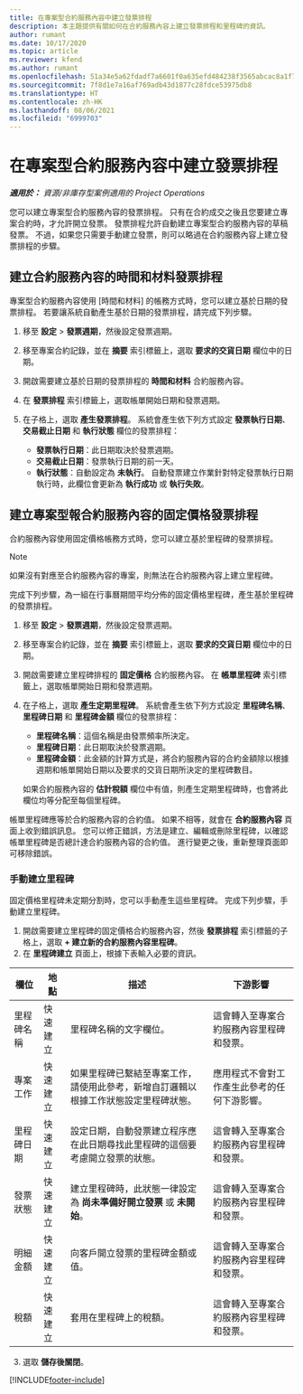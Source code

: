 ```yaml
---
title: 在專案型合約服務內容中建立發票排程
description: 本主題提供有關如何在合約服務內容上建立發票排程和里程碑的資訊。
author: rumant
ms.date: 10/17/2020
ms.topic: article
ms.reviewer: kfend
ms.author: rumant
ms.openlocfilehash: 51a34e5a62fdadf7a6601f0a635efd484238f3565abcac8a1f7de3d49cebf23e
ms.sourcegitcommit: 7f8d1e7a16af769adb43d1877c28fdce53975db8
ms.translationtype: HT
ms.contentlocale: zh-HK
ms.lasthandoff: 08/06/2021
ms.locfileid: "6999703"
---
```

# <a name="create-an-invoice-schedule-on-a-project-based-contract-line"></a>在專案型合約服務內容中建立發票排程 

_**適用於：** 資源/非庫存型案例適用的 Project Operations_

您可以建立專案型合約服務內容的發票排程。 只有在合約成交之後且您要建立專案合約時，才允許開立發票。 發票排程允許自動建立專案型合約服務內容的草稿發票。 不過，如果您只需要手動建立發票，則可以略過在合約服務內容上建立發票排程的步驟。

## <a name="create-a-time-and-material-invoice-schedule-for-a-contract-line"></a>建立合約服務內容的時間和材料發票排程

專案型合約服務內容使用 [時間和材料] 的帳務方式時，您可以建立基於日期的發票排程。 若要讓系統自動產生基於日期的發票排程，請完成下列步驟。

1. 移至 **設定** > **發票週期**，然後設定發票週期。
2. 移至專案合約記錄，並在 **摘要** 索引標籤上，選取 **要求的交貨日期** 欄位中的日期。
3. 開啟需要建立基於日期的發票排程的 **時間和材料** 合約服務內容。 
4. 在 **發票排程** 索引標籤上，選取帳單開始日期和發票週期。
5. 在子格上，選取 **產生發票排程**。 系統會產生依下列方式設定 **發票執行日期**、**交易截止日期** 和 **執行狀態** 欄位的發票排程：

    - **發票執行日期**：此日期取決於發票週期。
    - **交易截止日期**：發票執行日期的前一天。
    - **執行狀態**：自動設定為 **未執行**。 自動發票建立作業針對特定發票執行日期執行時，此欄位會更新為 **執行成功** 或 **執行失敗**。

## <a name="create-a-fixed-price-invoice-schedule-for-a-contract-line"></a>建立專案型報合約服務內容的固定價格發票排程

合約服務內容使用固定價格帳務方式時，您可以建立基於里程碑的發票排程。 

> [!NOTE]
> 如果沒有對應至合約服務內容的專案，則無法在合約服務內容上建立里程碑。

完成下列步驟，為一組在行事曆期間平均分佈的固定價格里程碑，產生基於里程碑的發票排程。

1. 移至 **設定** > **發票週期**，然後設定發票週期。
2. 移至專案合約記錄，並在 **摘要** 索引標籤上，選取 **要求的交貨日期** 欄位中的日期。
3. 開啟需要建立里程碑排程的 **固定價格** 合約服務內容。 在 **帳單里程碑** 索引標籤上，選取帳單開始日期和發票週期。 
4. 在子格上，選取 **產生定期里程碑**。 系統會產生依下列方式設定 **里程碑名稱**、**里程碑日期** 和 **里程碑金額** 欄位的發票排程：

    - **里程碑名稱**：這個名稱是由發票頻率所決定。
    - **里程碑日期**：此日期取決於發票週期。
    - **里程碑金額**：此金額的計算方式是，將合約服務內容的合約金額除以根據週期和帳單開始日期以及要求的交貨日期所決定的里程碑數目。

    如果合約服務內容的 **估計稅額** 欄位中有值，則產生定期里程碑時，也會將此欄位均等分配至每個里程碑。

帳單里程碑應等於合約服務內容的合約值。 如果不相等，就會在 **合約服務內容** 頁面上收到錯誤訊息。 您可以修正錯誤，方法是建立、編輯或刪除里程碑，以確認帳單里程碑是否總計達合約服務內容的合約值。 進行變更之後，重新整理頁面即可移除錯誤。

### <a name="manually-create-milestones"></a>手動建立里程碑

固定價格里程碑未定期分割時，您可以手動產生這些里程碑。 完成下列步驟，手動建立里程碑。

1. 開啟需要建立里程碑的固定價格合約服務內容，然後 **發票排程** 索引標籤的子格上，選取 **+ 建立新的合約服務內容里程碑**。 
2. 在 **里程碑建立** 頁面上，根據下表輸入必要的資訊。

| 欄位 | 地點 | 描述 | 下游影響 |
| --- | --- | --- | --- |
| 里程碑名稱 | 快速建立 | 里程碑名稱的文字欄位。 | 這會轉入至專案合約服務內容里程碑和發票。 |
| 專案工作 | 快速建立 | 如果里程碑已繫結至專案工作，請使用此參考，新增自訂邏輯以根據工作狀態設定里程碑狀態。 | 應用程式不會對工作產生此參考的任何下游影響。 |
| 里程碑日期 | 快速建立 | 設定日期，自動發票建立程序應在此日期尋找此里程碑的這個要考慮開立發票的狀態。 | 這會轉入至專案合約服務內容里程碑和發票。 |
| 發票狀態 | 快速建立 | 建立里程碑時，此狀態一律設定為 **尚未準備好開立發票** 或 **未開始**。 | 這會轉入至專案合約服務內容里程碑和發票。 |
| 明細金額 | 快速建立 | 向客戶開立發票的里程碑金額或值。 | 這會轉入至專案合約服務內容里程碑和發票。 |
| 稅額 | 快速建立 | 套用在里程碑上的稅額。 | 這會轉入至專案合約服務內容里程碑和發票。 |

3. 選取 **儲存後關閉**。


[!INCLUDE[footer-include](../includes/footer-banner.md)]